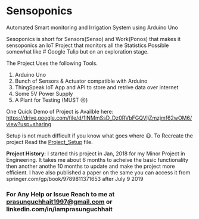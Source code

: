 # Sensoponics
Automated Smart monitoring and Irrigation System using Arduino Uno

Sesoponics is short for Sensors(Senso) and Work(Ponos) that makes it sensoponics an IoT Project that monitors all the Statistics Possible 
somewhat like # Google Tulip but on an exploration stage.

The Project Uses the following Tools.
1. Arduino Uno
2. Bunch of Sensors & Actuator compatible with Arduino
3. ThingSpeak IoT App and API to store and retrive data over internet
4. Some 5V Power Supply
5. A Plant for Testing (MUST 😜)

One Quick Demo of Project is Availble here: https://drive.google.com/file/d/1lNMmSsD_Dz0RVbFGQVljZmzjmf62wOM6/view?usp=sharing

Setup is not much difficult if you know what goes where 😃.
To Recreate the project Read the [Project_Setup](Project_Setup.ino) file. 

**Project History:**
I started this project in Jan, 2018 for my Minor Project in Engineering. It takes me about 6 months 
to acheive the basic functionality then another anothe 10 months to update and make the project more efficient. I have also published a paper on the same you can access it from springer.com/gp/book/9789811371653 after July 9 2019

### For Any Help or Issue Reach to me at prasunguchhait1997@gmail.com or linkedin.com/in/iamprasunguchhait

